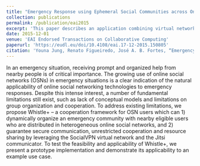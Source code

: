 ```yaml
---
title: "Emergency Response using Ephemeral Social Communities across Online Social Networks"
collection: publications
permalink: /publication/eai2015
excerpt: 'This paper describes an application combining virtual network overlays and online social networks for emergency response'
date: 2015-12-01
venue: 'EAI Endorsed Transactions on Collaborative Computing'
paperurl: 'https://eudl.eu/doi/10.4108/eai.17-12-2015.150805'
citation: 'Youna Jung, Renato Figueiredo, José A. B. Fortes, “Emergency Response using Ephemeral Social Communities across Online Social Networks”, EAI Endorsed Transactions on Collaborative Computing 15(5): e4, 2015'
---
```


In an emergency situation, receiving prompt and organized help from nearby people is of critical importance. The growing use of online social networks (OSNs) in emergency situations is a clear indication of the natural applicability of online social networking technologies to emergency responses. Despite this intense interest, a number of fundamental limitations still exist, such as lack of conceptual models and limitations on group organization and cooperation. To address existing limitations, we propose Whistle+ – a cooperation framework for OSN users which can 1) dynamically organize an emergency community with nearby eligible users who are distributed in heterogeneous online social networks, and 2) guarantee secure communication, unrestricted cooperation and resource sharing by leveraging the SocialVPN virtual network and the Jitsi communicator. To test the feasibility and applicability of Whistle+, we present a prototype implementation and demonstrate its applicability to an example use case.